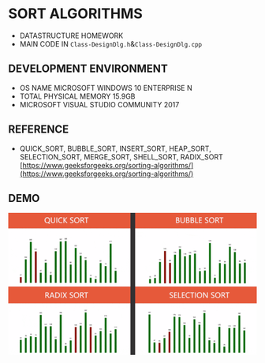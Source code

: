 # SORT ALGORITHMS
- DATASTRUCTURE HOMEWORK
- MAIN CODE IN `Class-DesignDlg.h`&`Class-DesignDlg.cpp`

## DEVELOPMENT ENVIRONMENT
- OS NAME MICROSOFT WINDOWS 10 ENTERPRISE N
- TOTAL PHYSICAL MEMORY 15.9GB
- MICROSOFT VISUAL STUDIO COMMUNITY 2017

## REFERENCE
- QUICK_SORT, BUBBLE_SORT, INSERT_SORT, HEAP_SORT, SELECTION_SORT, MERGE_SORT, SHELL_SORT, RADIX_SORT [https://www.geeksforgeeks.org/sorting-algorithms/](https://www.geeksforgeeks.org/sorting-algorithms/)

## DEMO
![sort-algorithm.gif](sort-algorithm.gif)
